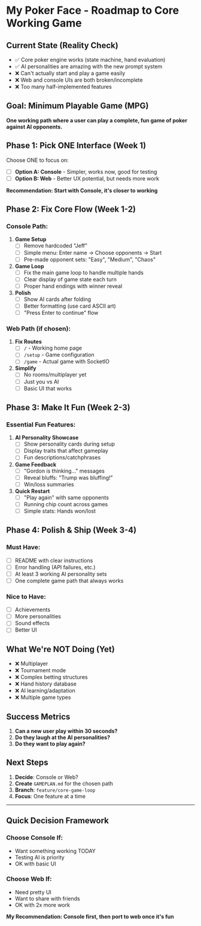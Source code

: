 # My Poker Face - Roadmap to Core Working Game

## Current State (Reality Check)
- ✅ Core poker engine works (state machine, hand evaluation)
- ✅ AI personalities are amazing with the new prompt system
- ❌ Can't actually start and play a game easily
- ❌ Web and console UIs are both broken/incomplete
- ❌ Too many half-implemented features

## Goal: Minimum Playable Game (MPG)
**One working path where a user can play a complete, fun game of poker against AI opponents.**

## Phase 1: Pick ONE Interface (Week 1)
Choose ONE to focus on:
- [ ] **Option A: Console** - Simpler, works now, good for testing
- [ ] **Option B: Web** - Better UX potential, but needs more work

**Recommendation: Start with Console, it's closer to working**

## Phase 2: Fix Core Flow (Week 1-2)

### Console Path:
1. **Game Setup**
   - [ ] Remove hardcoded "Jeff"
   - [ ] Simple menu: Enter name → Choose opponents → Start
   - [ ] Pre-made opponent sets: "Easy", "Medium", "Chaos"

2. **Game Loop**
   - [ ] Fix the main game loop to handle multiple hands
   - [ ] Clear display of game state each turn
   - [ ] Proper hand endings with winner reveal

3. **Polish**
   - [ ] Show AI cards after folding
   - [ ] Better formatting (use card ASCII art)
   - [ ] "Press Enter to continue" flow

### Web Path (if chosen):
1. **Fix Routes**
   - [ ] `/` - Working home page
   - [ ] `/setup` - Game configuration 
   - [ ] `/game` - Actual game with SocketIO

2. **Simplify**
   - [ ] No rooms/multiplayer yet
   - [ ] Just you vs AI
   - [ ] Basic UI that works

## Phase 3: Make It Fun (Week 2-3)

### Essential Fun Features:
1. **AI Personality Showcase**
   - [ ] Show personality cards during setup
   - [ ] Display traits that affect gameplay
   - [ ] Fun descriptions/catchphrases

2. **Game Feedback**
   - [ ] "Gordon is thinking..." messages
   - [ ] Reveal bluffs: "Trump was bluffing!"
   - [ ] Win/loss summaries

3. **Quick Restart**
   - [ ] "Play again" with same opponents
   - [ ] Running chip count across games
   - [ ] Simple stats: Hands won/lost

## Phase 4: Polish & Ship (Week 3-4)

### Must Have:
- [ ] README with clear instructions
- [ ] Error handling (API failures, etc.)
- [ ] At least 3 working AI personality sets
- [ ] One complete game path that always works

### Nice to Have:
- [ ] Achievements
- [ ] More personalities
- [ ] Sound effects
- [ ] Better UI

## What We're NOT Doing (Yet)
- ❌ Multiplayer
- ❌ Tournament mode
- ❌ Complex betting structures
- ❌ Hand history database
- ❌ AI learning/adaptation
- ❌ Multiple game types

## Success Metrics
1. **Can a new user play within 30 seconds?**
2. **Do they laugh at the AI personalities?**
3. **Do they want to play again?**

## Next Steps
1. **Decide**: Console or Web?
2. **Create** `GAMEPLAN.md` for the chosen path
3. **Branch**: `feature/core-game-loop`
4. **Focus**: One feature at a time

---

## Quick Decision Framework

### Choose Console If:
- Want something working TODAY
- Testing AI is priority
- OK with basic UI

### Choose Web If:
- Need pretty UI
- Want to share with friends
- OK with 2x more work

**My Recommendation: Console first, then port to web once it's fun**